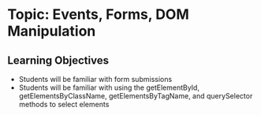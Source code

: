 # Topic: Events, Forms, DOM Manipulation

## Learning Objectives

- Students will be familiar with form submissions
- Students will be familiar with using the getElementById, getElementsByClassName, getElementsByTagName, and querySelector methods to select elements
